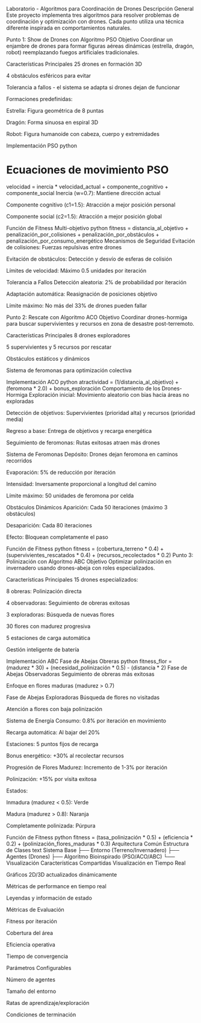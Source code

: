 Laboratorio - Algoritmos para Coordinación de Drones
Descripción General
Este proyecto implementa tres algoritmos para resolver problemas de coordinación y optimización con drones. Cada punto utiliza una técnica diferente inspirada en comportamientos naturales.

Punto 1: Show de Drones con Algoritmo PSO
Objetivo
Coordinar un enjambre de drones para formar figuras aéreas dinámicas (estrella, dragón, robot) reemplazando fuegos artificiales tradicionales.

Características Principales
25 drones en formación 3D

4 obstáculos esféricos para evitar

Tolerancia a fallos - el sistema se adapta si drones dejan de funcionar

Formaciones predefinidas:

Estrella: Figura geométrica de 8 puntas

Dragón: Forma sinuosa en espiral 3D

Robot: Figura humanoide con cabeza, cuerpo y extremidades

Implementación PSO
python
# Ecuaciones de movimiento PSO
velocidad = inercia * velocidad_actual + 
            componente_cognitivo + 
            componente_social
Inercia (w=0.7): Mantiene dirección actual

Componente cognitivo (c1=1.5): Atracción a mejor posición personal

Componente social (c2=1.5): Atracción a mejor posición global

Función de Fitness Multi-objetivo
python
fitness = distancia_al_objetivo + 
          penalización_por_colisiones + 
          penalización_por_obstáculos + 
          penalización_por_consumo_energético
Mecanismos de Seguridad
Evitación de colisiones: Fuerzas repulsivas entre drones

Evitación de obstáculos: Detección y desvío de esferas de colisión

Límites de velocidad: Máximo 0.5 unidades por iteración

Tolerancia a Fallos
Detección aleatoria: 2% de probabilidad por iteración

Adaptación automática: Reasignación de posiciones objetivo

Límite máximo: No más del 33% de drones pueden fallar

Punto 2: Rescate con Algoritmo ACO
Objetivo
Coordinar drones-hormiga para buscar supervivientes y recursos en zona de desastre post-terremoto.

Características Principales
8 drones exploradores

5 supervivientes y 5 recursos por rescatar

Obstáculos estáticos y dinámicos

Sistema de feromonas para optimización colectiva

Implementación ACO
python
atractividad = (1/distancia_al_objetivo) + 
               (feromona * 2.0) + 
               bonus_exploración
Comportamiento de los Drones-Hormiga
Exploración inicial: Movimiento aleatorio con bias hacia áreas no exploradas

Detección de objetivos: Supervivientes (prioridad alta) y recursos (prioridad media)

Regreso a base: Entrega de objetivos y recarga energética

Seguimiento de feromonas: Rutas exitosas atraen más drones

Sistema de Feromonas
Depósito: Drones dejan feromona en caminos recorridos

Evaporación: 5% de reducción por iteración

Intensidad: Inversamente proporcional a longitud del camino

Límite máximo: 50 unidades de feromona por celda

Obstáculos Dinámicos
Aparición: Cada 50 iteraciones (máximo 3 obstáculos)

Desaparición: Cada 80 iteraciones

Efecto: Bloquean completamente el paso

Función de Fitness
python
fitness = (cobertura_terreno * 0.4) + 
          (supervivientes_rescatados * 0.4) + 
          (recursos_recolectados * 0.2)
Punto 3: Polinización con Algoritmo ABC
Objetivo
Optimizar polinización en invernadero usando drones-abeja con roles especializados.

Características Principales
15 drones especializados:

8 obreras: Polinización directa

4 observadoras: Seguimiento de obreras exitosas

3 exploradoras: Búsqueda de nuevas flores

30 flores con madurez progresiva

5 estaciones de carga automática

Gestión inteligente de batería

Implementación ABC
Fase de Abejas Obreras
python
fitness_flor = (madurez * 30) + 
               (necesidad_polinización * 0.5) - 
               (distancia * 2)
Fase de Abejas Observadoras
Seguimiento de obreras más exitosas

Enfoque en flores maduras (madurez > 0.7)

Fase de Abejas Exploradoras
Búsqueda de flores no visitadas

Atención a flores con baja polinización

Sistema de Energía
Consumo: 0.8% por iteración en movimiento

Recarga automática: Al bajar del 20%

Estaciones: 5 puntos fijos de recarga

Bonus energético: +30% al recolectar recursos

Progresión de Flores
Madurez: Incremento de 1-3% por iteración

Polinización: +15% por visita exitosa

Estados:

Inmadura (madurez < 0.5): Verde

Madura (madurez > 0.8): Naranja

Completamente polinizada: Púrpura

Función de Fitness
python
fitness = (tasa_polinización * 0.5) + 
          (eficiencia * 0.2) + 
          (polinización_flores_maduras * 0.3)
Arquitectura Común
Estructura de Clases
text
Sistema Base
├── Entorno (Terreno/Invernadero)
├── Agentes (Drones)
├── Algoritmo Bioinspirado (PSO/ACO/ABC)
└── Visualización
Características Compartidas
Visualización en Tiempo Real

Gráficos 2D/3D actualizados dinámicamente

Métricas de performance en tiempo real

Leyendas y información de estado

Métricas de Evaluación

Fitness por iteración

Cobertura del área

Eficiencia operativa

Tiempo de convergencia

Parámetros Configurables

Número de agentes

Tamaño del entorno

Ratas de aprendizaje/exploración

Condiciones de terminación
